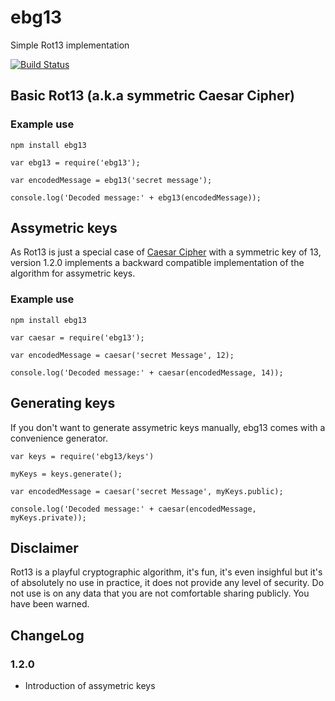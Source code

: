 # ebg13

Simple Rot13 implementation

[![Build Status](https://travis-ci.org/guioconnor/ebg13.svg?branch=master)](https://travis-ci.org/guioconnor/ebg13)

## Basic Rot13 (a.k.a symmetric Caesar Cipher)

### Example use

```
npm install ebg13
```

```
var ebg13 = require('ebg13');

var encodedMessage = ebg13('secret message');

console.log('Decoded message:' + ebg13(encodedMessage));
```

## Assymetric keys

As Rot13 is just a special case of
[Caesar Cipher](https://en.wikipedia.org/wiki/Caesar_cipher)
with a symmetric key of 13, version 1.2.0 implements a backward
compatible implementation of the algorithm for assymetric keys.

### Example use

```
npm install ebg13
```

```
var caesar = require('ebg13');

var encodedMessage = caesar('secret Message', 12);

console.log('Decoded message:' + caesar(encodedMessage, 14));
```

## Generating keys

If you don't want to generate assymetric keys manually, ebg13 comes
with a convenience generator.

```
var keys = require('ebg13/keys')

myKeys = keys.generate();

var encodedMessage = caesar('secret Message', myKeys.public);

console.log('Decoded message:' + caesar(encodedMessage, myKeys.private));

```

## Disclaimer

Rot13 is a playful cryptographic algorithm, it's fun, it's even insighful but it's of absolutely no use in practice, it does not provide any level of security. Do not use is on any data that you are not comfortable sharing publicly. You have been warned.

## ChangeLog

### 1.2.0
* Introduction of assymetric keys
